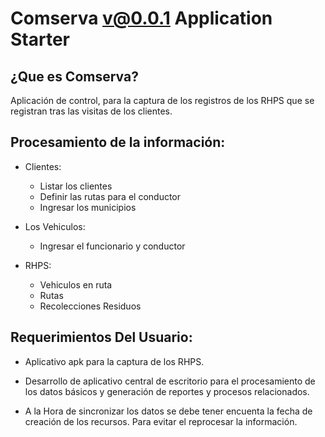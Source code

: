# Comserva v@0.0.1 Application Starter

## ¿Que es Comserva?
Aplicación de control, para la captura de los registros de los RHPS que se registran tras las visitas de los clientes.

Procesamiento de la información:        
---

* Clientes:  
    - Listar los clientes   
    - Definir las rutas para el conductor  
    - Ingresar los municipios   

* Los Vehiculos:  
    - Ingresar el funcionario y conductor  

* RHPS:  
    - Vehiculos en ruta  
    - Rutas  
    - Recolecciones Residuos  


Requerimientos Del Usuario:
---

* Aplicativo apk para la captura de los RHPS.  

* Desarrollo de aplicativo central de escritorio para el procesamiento de los datos básicos y generación de reportes y procesos relacionados.  

* A la Hora de sincronizar los datos se debe tener encuenta la fecha de creación de los recursos. Para evitar el reprocesar la información.
